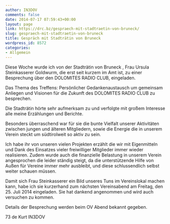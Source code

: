 ```yaml
---
author: IN3DOV
comments: false
date: 2014-07-17 07:59:43+00:00
layout: page
link: https://drc.bz/gespraech-mit-stadtraetin-von-bruneck/
slug: gespraech-mit-stadtraetin-von-bruneck
title: Gespräch mit Stadträtin von Bruneck
wordpress_id: 8572
categories:
- Allgemein
---
```


Diese Woche wurde ich von der Stadträtin von Bruneck , Frau Ursula Steinkasserer Goldwurm, die erst seit kurzem im Amt ist, zu einer Besprechung über den DOLOMITES RADIO CLUB, eingeladen.

Das Thema des Treffens: Persönlicher Gedankenaustausch um gemeinsam Anliegen und Visionen für die Zukunft des DOLOMITES RADIO CLUB zu besprechen.

Die Stadträtin hörte sehr aufmerksam zu und verfolgte mit großem Interesse alle meine Erzählungen und Berichte.

Besonders überraschend war für sie die bunte Vielfalt unserer Aktivitäten zwischen jungen und älteren Mitgliedern, sowie die Energie die in unserem Verein steckt um südtirolweit so aktiv zu sein.

Ich habe ihr von unseren vielen Projekten erzählt die wir mit Eigenmitteln und Dank des Einsatzes vieler freiwilliger Mitglieder immer wieder realisieren. Zudem wurde auch die finanzielle Belastung in unserem Verein angesprochen die leider ständig steigt, da die unterstützende Hilfe von Außen für Vereine immer mehr ausbleibt, und diese schlussendlich selbst weiter schauen müssen.

Damit sich Frau Steinkasserer ein Bild unseres Tuns im Vereinslokal machen kann, habe ich sie kurzerhand zum nächsten Vereinsabend am Freitag, den 25. Juli 2014 eingeladen. Sie hat dankend angenommen und wird auch versuchen zu kommen.

Details der Besprechung werden beim OV Abend bekannt gegeben.

73 de Kurt IN3DOV






